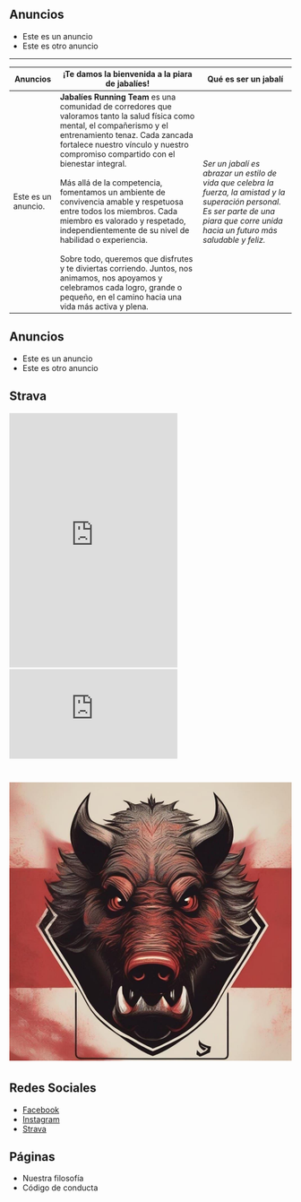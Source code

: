 ## Anuncios

- Este es un anuncio
- Este es otro anuncio

---

| Anuncios | ¡Te damos la bienvenida a la piara de jabalíes! | Qué es ser un jabalí |
| --- | --- | --- |
| Este es un anuncio. | **Jabalíes Running Team** es una comunidad de corredores que valoramos tanto la salud física como mental, el compañerismo y el entrenamiento tenaz. Cada zancada fortalece nuestro vínculo y nuestro compromiso compartido con el bienestar integral. <br/><br/> Más allá de la competencia, fomentamos un ambiente de convivencia amable y respetuosa entre todos los miembros. Cada miembro es valorado y respetado, independientemente de su nivel de habilidad o experiencia. <br/><br/> Sobre todo, queremos que disfrutes y te diviertas corriendo. Juntos, nos animamos, nos apoyamos y celebramos cada logro, grande o pequeño, en el camino hacia una vida más activa y plena. | _Ser un jabalí es abrazar un estilo de vida que celebra la fuerza, la amistad y la superación personal. Es ser parte de una piara que corre unida hacia un futuro más saludable y feliz._ |

## Anuncios

- Este es un anuncio
- Este es otro anuncio

## Strava

<iframe allowtransparency frameborder='0' height='454' scrolling='no' src='https://www.strava.com/clubs/1236727/latest-rides/068a659becb02be8ec9f63cdaa0f4fee5b97a469?show_rides=true' width='300'></iframe>

<iframe allowtransparency frameborder='0' height='160' scrolling='no' src='https://www.strava.com/clubs/1236727/latest-rides/068a659becb02be8ec9f63cdaa0f4fee5b97a469?show_rides=false' width='300'></iframe>

# ![logo](assets/logo_jabalies.jpg)

## Redes Sociales

- [Facebook
](https://facebook.com/61556552277569/)
- [Instagram](https://www.instagram.com/jabalies_running_team_/)
- [Strava](https://www.strava.com/clubs/jabalies)

## Páginas

- Nuestra filosofía
- Código de conducta
